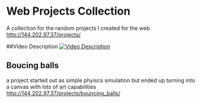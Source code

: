 # Web Projects Collection
A collection for the random projects I created for the web
http://144.202.97.37/projects/

##Video Description
[![Video Description](https://img.youtube.com/vi/4Ke1FZxrXOA/0.jpg)](https://www.youtube.com/watch?v=4Ke1FZxrXOA)



## Boucing balls
a project started out as simple phyiscs simulation but ended up turning into a canvas with lots of art capabilities
http://144.202.97.37/projects/bouncing_balls/


